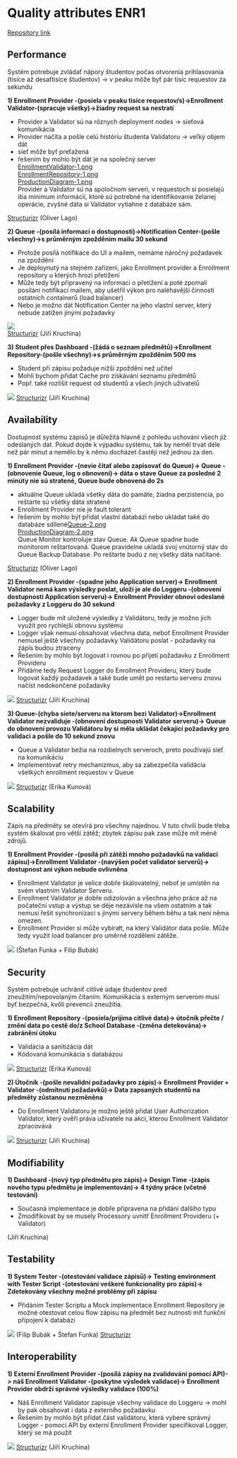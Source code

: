 # **Quality attributes ENR1**

[Repository link](https://github.com/XMON3R/ArchitekturyENR1)

## **Performance**

Systém potrebuje zvládať nápory študentov počas otvorenia prihlasovania (tisíce až desaťtisíce študentov) \-\> v peaku môže byť pár tisíc requestov za sekundu

**1\) Enrollment Provider \-(posiela v peaku tisíce requestov/s)-\>Enrollment Validator-(spracuje všetky)-\>žiadny request sa nestratí**

- Provider a Validator sú na rôznych deployment nodes \-\> sieťová komunikácia  
- Provider načíta a pošle celú históriu študenta Validatoru \-\> veľký objem dát  
- sieť môže byť preťažená  
- řešením by mohlo být dát je na společný server  
  [EnrollmentValidator-1.png](https://drive.google.com/file/d/1S4Y8k7vPsBj7DLoNtxvTtmSPn7FviJaf/view?usp=drive_link)  
  [EnrollmentRepository-1.png](https://drive.google.com/file/d/1WwXJTJmMZVaXNBYpzltDcF2qNC0RwcpX/view?usp=drive_link)  
  [ProductionDiagram-1.png](https://drive.google.com/file/d/13CCeNf-Q4ocbLLWP9egZovduHujfIs-e/view?usp=drive_link)  
  Provider a Validator sú na spoločnom serveri, v requestoch si posielajú iba minimum informácii, ktoré sú potrebné na identifikovanie želanej operácie, zvyšné dáta si Validator vytiahne z databáze sám.

[Structurizr](https://pastebin.com/zZHSRGh8) (Oliver Lago)

**2\) Queue \-(posílá informaci o dostupnosti)-\>Notification Center-(pošle všechny)-\>s průměrným zpožděním mailu 30 sekund**

- Protože posílá notifikace do UI a mailem, nemáme náročný požadavek na zpoždění  
- Je deploynutý na stejném zařízení, jako Enrollment provider a Enrollment repository u kterých hrozí přetížení  
- Může tedy být připravený na informaci o přetížení a poté zpomalí posílání notifikací mailem, aby ušetřil výkon pro naléhavější činnosti ostatních containerů (load balancer)  
- Nebo je možno dát Notification Center na jeho vlastní server, který nebude zatížen jinými požadavky

![](images/performance_2.png)  
[Structurizr](https://pastebin.com/c5w5G1v2) (Jiří Kruchina)

**3\) Student přes Dashboard \-(žádá o seznam předmětů)-\>Enrollment Repository-(pošle všechny)-\>s průměrným zpožděním 500 ms**

- Student při zápisu požaduje nižší zpoždění než učitel  
- Mohli bychom přidat Cache pro získávání seznamu předmětů  
- Popř. také rozlišit request od studentů a všech jiných uživatelů

![](images/performance_3.png)
[Structurizr](https://pastebin.com/KUmwSuph) (Jiří Kruchina)

## **Availability**

Dostupnost systému zápisů je důležitá hlavně z pohledu uchování všech již odeslaných dat. Pokud dojde k výpadku systému, tak by neměl trvat déle než pár minut a nemělo by k němu docházet častěji než jednou za den.

**1\) Enrollment Provider \-(nevie čítať alebo zapisovať do Queue)-\> Queue \-(obnovenie Queue, log o obnovení)-\> dáta o stave Queue za posledné 2 minúty nie sú stratené, Queue bude obnovená do 2s**

- aktuálne Queue ukladá všetky dáta do pamäte, žiadna perzistencia, po reštarte sú všetky dáta stratené  
- Enrollment Provider nie je fault tolerant  
- řešením by mohlo být přidat vlastní databázi nebo ukládat také do databáze sdílené[Queue-2.png](https://drive.google.com/file/d/1UAe9rZFf3CPJNv-uP0gnUhNEF0cfxjb4/view?usp=drive_link)  
  [ProductionDiagram-2.png](https://drive.google.com/file/d/1sIc9zcQHbWR6NQBvOZU65FypnUEzTiZx/view?usp=drive_link)  
  Queue Monitor kontroluje stav Queue. Ak Queue spadne bude monitorom reštartovaná. Queue pravidelne ukladá svoj vnútorný stav do Queue Backup Database. Po reštarte budú z nej všetky dáta načítané.

[Structurizr](https://pastebin.com/5H0nR3h2) (Oliver Lago)

**2\) Enrollment Provider \-(spadne jeho Application server)-\> Enrollment Validator nemá kam výsledky poslat, uloží je ale do Loggeru \-(obnovení dostupnosti Application serveru)-\> Enrollment Provider obnoví odeslané požadavky z Loggeru do 30 sekund**

- Logger bude mít uložené výsledky z Validátoru, tedy je možno jich využít pro rychlejší obnovu systému  
- Logger však nemusí obsahovat všechna data, neboť Enrollment Provider nemusel ještě všechny požadavky Validátoru poslat \- požadavky na zápis budou ztraceny  
- Řešením by mohlo být logovat i rovnou po přijetí požadavku z Enrollment Provideru  
- Přidáme tedy Request Logger do Enrollment Provideru, který bude logovat každý požadavek a také bude umět po restartu serveru znovu načíst nedokončené požadavky

![](images/availability_2.png)
[Structurizr](https://pastebin.com/Ju9uCWsv) (Jiří Kruchina)

**3\) Queue-(chyba siete/serveru na ktorom bezi Validator)-\>Enrollment Validator nezvaliduje \-(obnovení dostupnosti Validator serveru)-\> Queue do obnovení provozu Validátoru by si měla ukládat čekající požadavky pro validaci a pošle do 10 sekund znovu**

- Queue a Validator bežia na rozdielnych serveroch, preto používajú sieť na komunikáciu  
- Implementovať retry mechanizmus, aby sa zabezpečila validácia všetkých enrollment requestov v Queue  

![](images/availability_3.png)
[Structurizr](https://pastebin.com/BMaZxE5y) (Erika Kunová)

## **Scalability**

Zápis na předměty se otevírá pro všechny najednou. V tuto chvíli bude třeba systém škálovat pro větší zátěž; zbytek zápisu pak zase může mít méně zdrojů.

**1\) Enrollment Provider \-(posílá při zátěži mnoho požadavků na validaci zápisu)-\>Enrollment Validator \-(navýšen počet validator serverů)-\> dostupnost ani výkon nebude ovlivněna**

- Enrollment Validator je velice dobře škálovatelný, neboť je umístěn na svém vlastním Validator Serveru.  
- Enrollment Validator je dobře odizolován a všechna jeho práce až na počateční vstup a výstup se děje nezávisle na všem ostatním a tak nemusí řešit synchronizaci s jinými servery během běhu a tak není něma omezen.  
- Enrollment Provider si může vybírałt, na který Validátor data pošle. Může tedy využít load balancer pro uměrné rozdělení zátěže.

![](images/scalability_1.png)
(Štefan Funka \+ Filip Bubák)

## **Security**

Systém potrebuje uchrániť citlivé údaje študentov pred zneužitím/nepovolaným čítaním. Komunikácia s externým serverom musí byť bezpečná, kvôli prevencii zneužitia.

**1\) Enrollment Repository \-(posiela/prijíma citlivé data)-\> útočník přečte / změní data po cestě do/z School Database \-(změna detekována)-\> zabránění útoku**

- Validácia a sanitizácia dát   
- Kódovaná komunikácia s databázou

![](images/security_1.png)
[Structurizr](https://pastebin.com/BMaZxE5y) (Erika Kunová)

**2\) Útočník \-(pošle nevalidní požadavky pro zápis)-\> Enrollment Provider \+ Validator \-(odmítnutí požadavků)-\> Data zapsaných studentů na předměty zůstanou nezměněna**

- Do Enrollment Validatoru je možno ještě přidat User Authorization Validator, který ověří práva uživatele na akci, kterou Enrollment Validator zpracovává

![](images/security_2.png)
[Structurizr](https://pastebin.com/K69FKAwh) (Jiří Kruchina)

## **Modifiability**

**1\) Dashboard \-(nový typ předmětu pro zápis)-\> Design Time \-(zápis nového typu předmětu je implementován)-\> 4 týdny práce (včetně testování)**

- Současná implementace je dobře připravena na přidání dalšího typu  
- Zmodifikovat by se musely Processory uvnitř Enrollment Provideru (+ Validator)

(Jiří Kruchina)

## **Testability**

**1\) System Tester \-(otestování validace zápisů)-\> Testing environment with Tester Script \-(otestování veškeré funkcionality pro zápis)-\> Zdetekovány všechny možné problémy při zápisu**

- Přidáním Tester Scriptu a Mock implementace Enrollment Repository je možné otestovat celou flow zápisu na předmět bez nutnosti mít funkční připojení k databázi

![](images/testability_1.png) 
(Filip Bubák \+ Štefan Funka) [Structurizr](https://pastebin.com/z7jJdaJY)

## **Interoperability**

**1\) Externí Enrollment Provider \-(posílá zápisy na zvalidování pomocí API)-\> náš Enrollment Validator \-(poskytne výsledek validace)-\> Enrollment Provider obdrží správné výsledky validace (100%)**

- Náš Enrollment Validator zapisuje všechny validace do Loggeru \-\> mohl by pak obsahovat i data z externího požadavku  
- Řešením by mohlo být přidat část validátoru, která vybere správný Logger \- pomocí API by externí Enrollment Provider specifikoval Logger, který se má použít

![](images/interoperability_1.png) 
[Structurizr](https://pastebin.com/s7nkaxWW) (Jiří Kruchina)
